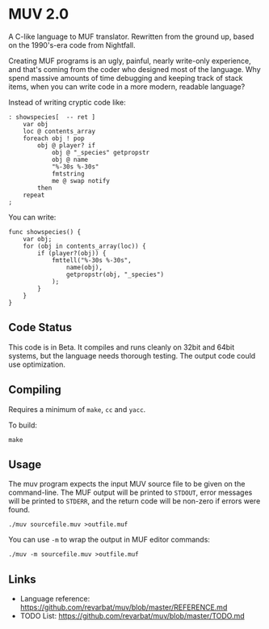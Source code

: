 MUV 2.0
=======

A C-like language to MUF translator.  Rewritten from the ground up, based on the 1990's-era code from Nightfall.

Creating MUF programs is an ugly, painful, nearly write-only experience, and that's coming from the
coder who designed most of the language.  Why spend massive amounts of time debugging and keeping
track of stack items, when you can write code in a more modern, readable language?

Instead of writing cryptic code like:

    : showspecies[  -- ret ]
        var obj
        loc @ contents_array
        foreach obj ! pop
            obj @ player? if
                obj @ "_species" getpropstr
                obj @ name
                "%-30s %-30s"
                fmtstring
                me @ swap notify
            then
        repeat 
    ;

You can write:

    func showspecies() {
        var obj;
        for (obj in contents_array(loc)) {
            if (player?(obj)) {
                fmttell("%-30s %-30s",
                    name(obj),
                    getpropstr(obj, "_species")
                );
            }
        }
    }


Code Status
-----------

This code is in Beta.  It compiles and runs cleanly on 32bit and 64bit systems, but the language
needs thorough testing.  The output code could use optimization.


Compiling
---------
Requires a minimum of `make`, `cc` and `yacc`.

To build:

    make


Usage
-----

The muv program expects the input MUV source file to be given on the command-line.
The MUF output will be printed to `STDOUT`, error messages will be printed to
`STDERR`, and the return code will be non-zero if errors were found.

    ./muv sourcefile.muv >outfile.muf

You can use `-m` to wrap the output in MUF editor commands:

    ./muv -m sourcefile.muv >outfile.muf


Links
-----
- Language reference: <https://github.com/revarbat/muv/blob/master/REFERENCE.md>
- TODO List: <https://github.com/revarbat/muv/blob/master/TODO.md>
